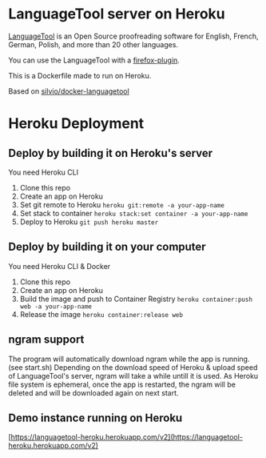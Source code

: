 # LanguageTool server on Heroku
[LanguageTool] is an Open Source proof­reading software for English, French,
German, Polish, and more than 20 other languages.

You can use the LanguageTool with a [firefox-plugin].

This is a Dockerfile made to run on Heroku.

Based on [silvio/docker-languagetool](https://github.com/silvio/docker-languagetool)

[LanguageTool]: https://www.languagetool.org/
[firefox-plugin]: https://addons.mozilla.org/firefox/addon/languagetoolfx/

# Heroku Deployment
## Deploy by building it on Heroku's server
You need Heroku CLI

1. Clone this repo
2. Create an app on Heroku
3. Set git remote to Heroku `heroku git:remote -a your-app-name`
4. Set stack to container `heroku stack:set container -a your-app-name`
5. Deploy to Heroku `git push heroku master`

## Deploy by building it on your computer
You need Heroku CLI & Docker

1. Clone this repo
2. Create an app on Heroku
3. Build the image and push to Container Registry `heroku container:push web -a your-app-name`
4. Release the image `heroku container:release web`

## ngram support

The program will automatically download ngram while the app is running. (see start.sh)
Depending on the download speed of Heroku & upload speed of LanguageTool's server, ngram will take a while untill it is used.
As Heroku file system is ephemeral, once the app is restarted, the ngram will be deleted and will be downloaded again on next start.

## Demo instance running on Heroku

[https://languagetool-heroku.herokuapp.com/v2](https://languagetool-heroku.herokuapp.com/v2)